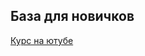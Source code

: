 ## База для новичков

[Курс на ютубе](https://www.youtube.com/watch?v=JuDkZuO6KhI&list=PLc2Vkg57qmuRNHp6NNvYRVgg3OP-b5E_v&index=4)